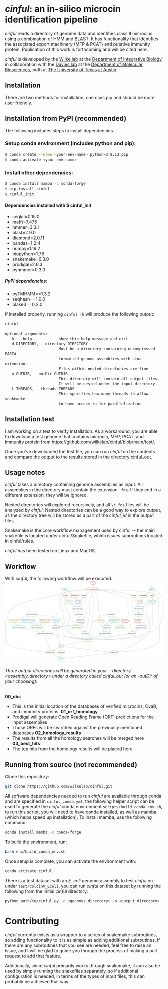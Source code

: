 # *cinful*: an in-silico microcin identification pipeline
*cinful* reads a directory of genome data and identifies class II microcins using a combination of HMM and BLAST. It has functionality that identifies the associated export machinery (MFP & PCAT) and putative immunity protein. Publication of this work is forthcoming and will be cited here.

*cinful* is developed by the [Wilke lab](https://wilkelab.org/) at the [Department of Integrative Biology](https://integrativebio.utexas.edu/) in collaboration with the [Davies lab](https://bwdaviesutaustin.org/) at the [Department of Molecular Biosciences](https://molecularbiosci.utexas.edu/), both at [The University of Texas at Austin](https://www.utexas.edu/).

## Installation
There are two methods for installation; one uses pip and should be more user friendly.

## Installation from PyPI (recommended)

The following includes steps to install dependencies.

### Setup conda environment (includes python and pip):
```bash
$ conda create --name <your-env-name> python=3.8.13 pip
$ conda activate <your-env-name>
```
### Install other dependencies:
```bash
$ conda install mamba -c conda-forge
$ pip install cinful
$ cinful_init
```
#### Dependencies installed with $ cinful_init
* seqkit=0.15.0
* mafft=7.475
* hmmer=3.3.1
* blast=2.9.0
* diamond=2.0.11
* pandas=1.2.4
* numpy=1.19.2
* biopython=1.76
* snakemake=6.3.0
* prodigal=2.6.3
* pyhmmer=0.3.0

##### PyPI dependencies:
* pyTMHMM==1.3.2
* seqhash==1.0.0
* blake3==0.2.0


If installed properly, running `cinful -h` will produce the following output:

```
cinful

optional arguments:
  -h, --help            show this help message and exit
  -d DIRECTORY, --directory DIRECTORY
                        Must be a directory containing uncompressed FASTA 
                        formatted genome assemblies with .fna extension. 
                        Files within nested directories are fine
  -o OUTDIR, --outDir OUTDIR
                        This directory will contain all output files. 
                        It will be nested under the input directory.
  -t THREADS, --threads THREADS
                        This specifies how many threads to allow snakemake 
                        to have access to for parallelization
```


## Installation test

I am working on a test to verify installation. As a workaround, you are able to download a test genome that contains microcin, MFP, PCAT, and immunity protein from https://github.com/wilkelab/cinful/blob/main/test/.

Once you've downloaded the test file, you can run *cinful* on the contents and compare the output to the results stored in the directory cinful_out.

## Usage notes

*cinful* takes a directory containing genome assemblies as input. All assemblies in the directory must contain the extension `.fna`. If they end in a different extension, they will be ignored. 

Nested directories will explored recursively, and all `\*.fna` files will be analyzed by *cinful*. Nested directories can be a good way to explore output, as the directory tree will be stored as a part of the *cinful_id* in the output files.

Snakemake is the core workflow management used by cinful -- the main snakefile is located under cinful/Snakefile, which issues subroutines located in cinful/rules.

*cinful* has been tested on Linux and MacOS.

## Workflow

With *cinful*, the following workflow will be executed.
![cinful](cinful/figures/dag.svg)

###### Three output directories will be generated in your --directory <assembly_directory> under a directory called cinful_out (or an -outDir of your choosing):
**00_dbs**
* This is the initial location of the databases of verified microcins, CvaB, and immunity proteins.
**01_orf_homology**
* Prodigal will generate Open Reading Frame (ORF) predictions for the input assemblies
* Those ORFs will be searched against the previously mentioned databases
**02_homology_results**
* The results from all the homology searches will be merged here
**03_best_hits**
* The top hits from the homology results will be placed here

## Running from source (not recommended)

Clone this repository:

```bash
git clone https://github.com/wilkelab/cinful.git
```
All software dependencies needed to run *cinful* are available through conda and are specified in `cinful_conda.yml`, the following helper script can be used to generate the *cinful* conda environment `scripts/build_conda_env.sh`, to run this script, you will need to have conda installed, as well as mamba (which helps speed up installation). To install mamba, use the following command:

```bash
conda install mamba -c conda-forge
```

To build the environment, run:
```bash
bash env/build_conda_env.sh
```

Once setup is complete, you can activate the environment with:
```bash
conda activate cinful
```

There is a test dataset with an _E. coli_ genome assembly to test *cinful* on under `test/colcinV_Ecoli`, you can run *cinful* on this dataset by running the following from the initial *cinful* directory:
```bash
python path/to/cinful.py -d <genomes_directory> -o <output_directory> -t <threads>
```

# Contributing

*cinful* currently exists as a wrapper to a series of snakemake subroutines, so adding functionality to it is as simple as adding additional subroutines. If there are any subroutines that you see are needed, feel free to raise an issue, and I will be glad to guide you through the process of making a pull request to add that feature.

Additionally, since *cinful* primarily works through snakemake, it can also be used by simply running the snakefiles separately, so if additional configuration is needed, in terms of the types of input files, this can probably be achieved that way.

